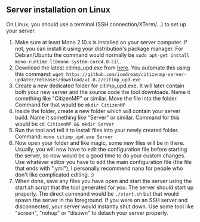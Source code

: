 Server installation on Linux
----------------------------

On Linux, you should use a terminal (SSH connection/XTerm/...) to set up your server.

1. Make sure at least Mono 2.10.x is installed on your server computer. If not, you can install it using your distribution's package manager. For Debian/Ubuntu the command would normally be ```sudo apt-get install mono-runtime libmono-system-core4.0-cil```.
2. Download the latest citimp_upd.exe from [here](https://github.com/downloads/icedream/citizenmp-server-updater/citimp_upd.exe). You automate this using this command: ```wget https://github.com/icedream/citizenmp-server-updater/releases/download/v1.0.2/citimp_upd.exe```
3. Create a new dedicated folder for citimp_upd.exe. It will later contain both your new server and the source code the tool downloads. Name it something like "CitizenMP" or similar. Move the file into the folder. Command for that would be ```mkdir CitizenMP```
4. Inside the folder, create a new folder which will contain your server build. Name it something like "Server" or similar. Command for this would be ```cd CitizenMP && mkdir Server```
5. Run the tool and tell it to install files into your newly created folder. Command: ```mono citimp_upd.exe Server```
6. Now open your folder and like magic, some new files will be in there. Usually, you will now have to edit the configuration file before starting the server, so now would be a good time to do your custom changes. Use whatever editor you have to edit the main configuration file (the file that ends with ".yml"), I personally recommend nano for people who don't like complicated editing. :)
7. When done, save any files you have open and start the server using the start.sh script that the tool generated for you. The server should start up properly. The direct command would be ```./start.sh``` but that would spawn the server in the foreground. If you were on an SSH server and disconnected, your server would instantly shut down. Use some tool like "screen", "nohup" or "disown" to detach your server properly.